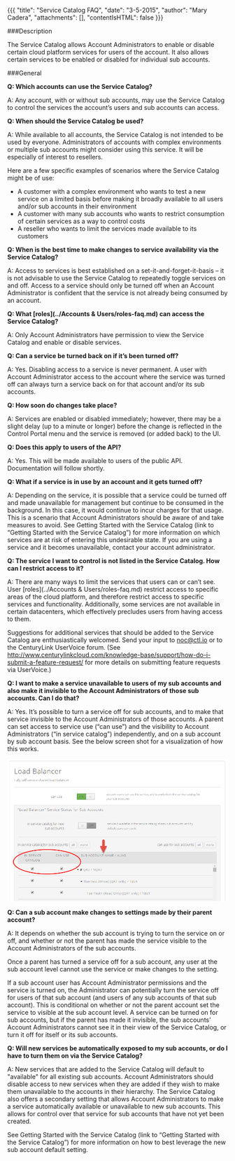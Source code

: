 {{{
  "title": "Service Catalog FAQ",
  "date": "3-5-2015",
  "author": "Mary Cadera",
  "attachments": [],
  "contentIsHTML": false
}}}

###Description

The Service Catalog allows Account Administrators to enable or disable certain cloud platform services for users of the account. It also allows certain services to be enabled or disabled for individual sub accounts.

###General

**Q: Which accounts can use the Service Catalog?**

A: Any account, with or without sub accounts, may use the Service Catalog to control the services the account’s users and sub accounts can access.

**Q: When should the Service Catalog be used?**

A: While available to all accounts, the Service Catalog is not intended to be used by everyone. Administrators of accounts with complex environments or multiple sub accounts might consider using this service. It will be especially of interest to resellers.

Here are a few specific examples of scenarios where the Service Catalog might be of use:

* A customer with a complex environment who wants to test a new service on a limited basis before making it broadly available to all users and/or sub accounts in their environment
* A customer with many sub accounts who wants to restrict consumption of certain services as a way to control costs
* A reseller who wants to limit the services made available to its customers

**Q: When is the best time to make changes to service availability via the Service Catalog?**

A: Access to services is best established on a set-it-and-forget-it-basis – it is not advisable to use the Service Catalog to repeatedly toggle services on and off. Access to a service should only be turned off when an Account Administrator is confident that the service is not already being consumed by an account.

**Q: What [roles](../Accounts & Users/roles-faq.md) can access the Service Catalog?**

A: Only Account Administrators have permission to view the Service Catalog and enable or disable services.

**Q: Can a service be turned back on if it’s been turned off?**

A: Yes. Disabling access to a service is never permanent. A user with Account Administrator access to the account where the service was turned off can always turn a service back on for that account and/or its sub accounts.

**Q: How soon do changes take place?**

A: Services are enabled or disabled immediately; however, there may be a slight delay (up to a minute or longer) before the change is reflected in the Control Portal menu and the service is removed (or added back) to the UI.

**Q: Does this apply to users of the API?**

A: Yes. This will be made available to users of the public API. Documentation will follow shortly.

**Q: What if a service is in use by an account and it gets turned off?**

A: Depending on the service, it is possible that a service could be turned off and made unavailable for management but continue to be consumed in the background. In this case, it would continue to incur charges for that usage. This is a scenario that Account Administrators should be aware of and take measures to avoid. See Getting Started with the Service Catalog (link to “Getting Started with the Service Catalog”) for more information on which services are at risk of entering this undesirable state.
If you are using a service and it becomes unavailable, contact your account administrator.

**Q: The service I want to control is not listed in the Service Catalog. How can I restrict access to it?**

A: There are many ways to limit the services that users can or can’t see. User [roles](../Accounts & Users/roles-faq.md) restrict access to specific areas of the cloud platform, and therefore restrict access to specific services and functionality. Additionally, some services are not available in certain datacenters, which effectively precludes users from having access to them.

Suggestions for additional services that should be added to the Service Catalog are enthusiastically welcomed. Send your input to noc@ctl.io or to the CenturyLink UserVoice forum. (See http://www.centurylinkcloud.com/knowledge-base/support/how-do-i-submit-a-feature-request/ for more details on submitting feature requests via UserVoice.)

**Q: I want to make a service unavailable to users of my sub accounts and also make it invisible to the Account Administrators of those sub accounts. Can I do that?**

A: Yes. It’s possible to turn a service off for sub accounts, and to make that service invisible to the Account Administrators of those accounts. A parent can set access to service use (“can use”) and the visibility to Account Administrators (“in service catalog”) independently, and on a sub account by sub account basis. See the below screen shot for a visualization of how this works.


![sub account checkboxes](../images/sub-account-checkboxes.png)


**Q: Can a sub account make changes to settings made by their parent account?**

A: It depends on whether the sub account is trying to turn the service on or off, and whether or not the parent has made the service visible to the Account Administrators of the sub accounts.

Once a parent has turned a service off for a sub account, any user at the sub account level cannot use the service or make changes to the setting.

If a sub account user has Account Administrator permissions and the service is turned on, the Administrator can potentially turn the service off for users of that sub account (and users of any sub accounts of that sub account). This is conditional on whether or not the parent account set the service to visible at the sub account level. A service can be turned on for sub accounts, but if the parent has made it invisible, the sub accounts’ Account Administrators cannot see it in their view of the Service Catalog, or turn it off for itself or its sub accounts.

**Q: Will new services be automatically exposed to my sub accounts, or do I have to turn them on via the Service Catalog?**

A: New services that are added to the Service Catalog will default to "available" for all existing sub accounts. Account Administrators should disable access to new services when they are added if they wish to make them unavailable to the accounts in their hierarchy.
The Service Catalog also offers a secondary setting that allows Account Administrators to make a service automatically available or unavailable to new sub accounts. This allows for control over that service for sub accounts that have not yet been created.

See Getting Started with the Service Catalog (link to “Getting Started with the Service Catalog”) for more information on how to best leverage the new sub account default setting.
